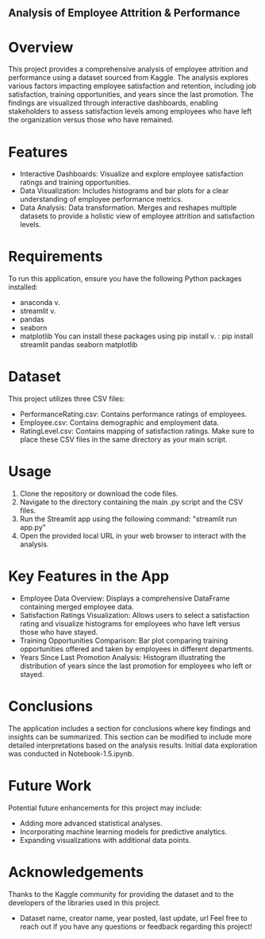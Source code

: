 ## Analysis of Employee Attrition & Performance
# Overview
This project provides a comprehensive analysis of employee attrition and performance using a dataset sourced from Kaggle. The analysis explores various factors impacting employee satisfaction and retention, including job satisfaction, training opportunities, and years since the last promotion. The findings are visualized through interactive dashboards, enabling stakeholders to assess satisfaction levels among employees who have left the organization versus those who have remained.

# Features
- Interactive Dashboards: Visualize and explore employee satisfaction ratings and training opportunities.
- Data Visualization: Includes histograms and bar plots for a clear understanding of employee performance metrics.
- Data Analysis: Data transformation. Merges and reshapes multiple datasets to provide a holistic view of employee attrition and satisfaction levels.

# Requirements
To run this application, ensure you have the following Python packages installed:
- anaconda v. 
- streamlit v. 
- pandas
- seaborn
- matplotlib
You can install these packages using pip install v. :
pip install streamlit pandas seaborn matplotlib

# Dataset
This project utilizes three CSV files:
- PerformanceRating.csv: Contains performance ratings of employees.
- Employee.csv: Contains demographic and employment data.
- RatingLevel.csv: Contains mapping of satisfaction ratings.
Make sure to place these CSV files in the same directory as your main script.

# Usage
1. Clone the repository or download the code files.
2. Navigate to the directory containing the main .py script and the CSV files.
3. Run the Streamlit app using the following command: "streamlit run app.py"
4. Open the provided local URL in your web browser to interact with the analysis.

# Key Features in the App
- Employee Data Overview: Displays a comprehensive DataFrame containing merged employee data.
- Satisfaction Ratings Visualization: Allows users to select a satisfaction rating and visualize histograms for employees who have left versus those who have stayed.
- Training Opportunities Comparison: Bar plot comparing training opportunities offered and taken by employees in different departments.
- Years Since Last Promotion Analysis: Histogram illustrating the distribution of years since the last promotion for employees who left or stayed.

# Conclusions
The application includes a section for conclusions where key findings and insights can be summarized. This section can be modified to include more detailed interpretations based on the analysis results. Initial data exploration was conducted in Notebook-1.5.ipynb.

# Future Work
Potential future enhancements for this project may include:
- Adding more advanced statistical analyses.
- Incorporating machine learning models for predictive analytics.
- Expanding visualizations with additional data points.

# Acknowledgements
Thanks to the Kaggle community for providing the dataset and to the developers of the libraries used in this project.
- Dataset name, creator name, year posted, last update, url
Feel free to reach out if you have any questions or feedback regarding this project!
